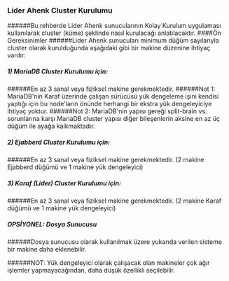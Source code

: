 ### Lider Ahenk Cluster Kurulumu
######Bu rehberde Lider Ahenk sunucularının Kolay Kurulum uygulaması kullanılarak cluster (küme) şeklinde nasıl kurulacağı anlatılacaktır.
####Ön Gereksinimler
######Lider Ahenk sunucuları minimum düğüm sayılarıyla cluster olarak kurulduğunda aşağıdaki gibi bir makine düzenine ihtiyaç vardır:

##### 1) MariaDB Cluster Kurulumu için:
######En az 3 sanal veya fiziksel makine gerekmektedir.
######Not 1: MariaDB'nin Karaf üzerinde çalışan sürücüsü yük dengeleme işini kendisi yaptığı için bu node'ların önünde herhangi bir ekstra yük dengeleyiciye ihtiyaç yoktur.
######Not 2: MariaDB'nin yapısı gereği split-brain vs. sorunlarına karşı MariaDB cluster yapısı diğer bileşenlerin aksine en az üç düğüm ile ayağa kalkmaktadır.
##### 2) Ejabberd Cluster Kurulumu için:
######En az 3 sanal veya fiziksel makine gerekmektedir. (2 makine Ejabberd düğümü ve 1 makine yük dengeleyici)
##### 3) Karaf (Lider) Cluster Kurulumu için:
######En az 3 sanal veya fiziksel makine gerekmektedir. (2 makine Karaf düğümü ve 1 makine yük dengeleyici)
##### OPSİYONEL: Dosya Sunucusu
######Dosya sunucusu olarak kullanılmak üzere yukarıda verilen sisteme bir makine daha eklenebilir.

######NOT: Yük dengeleyici olarak çalışacak olan makineler çok ağır işlemler yapmayacağından, daha düşük özellikli seçilebilir.

